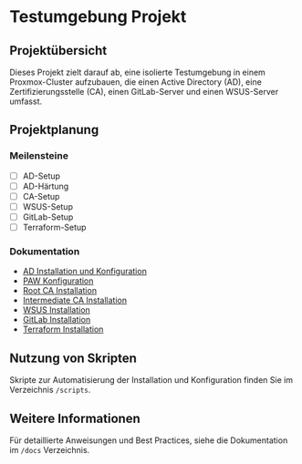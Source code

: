 # Testumgebung Projekt

## Projektübersicht

Dieses Projekt zielt darauf ab, eine isolierte Testumgebung in einem Proxmox-Cluster aufzubauen, die einen Active Directory (AD), eine Zertifizierungsstelle (CA), einen GitLab-Server und einen WSUS-Server umfasst.

## Projektplanung

### Meilensteine

- [ ] AD-Setup
- [ ] AD-Härtung
- [ ] CA-Setup
- [ ] WSUS-Setup
- [ ] GitLab-Setup
- [ ] Terraform-Setup

### Dokumentation

- [AD Installation und Konfiguration](./docs/ad-installation.md)
- [PAW Konfiguration](./docs/paw-configuration.md)
- [Root CA Installation](./docs/root-ca-installation.md)
- [Intermediate CA Installation](./docs/intermediate-ca-installation.md)
- [WSUS Installation](./docs/wsus-installation.md)
- [GitLab Installation](./docs/gitlab-installation.md)
- [Terraform Installation](./docs/terraform-installation.md)

## Nutzung von Skripten

Skripte zur Automatisierung der Installation und Konfiguration finden Sie im Verzeichnis `/scripts`.

## Weitere Informationen

Für detaillierte Anweisungen und Best Practices, siehe die Dokumentation im `/docs` Verzeichnis.
